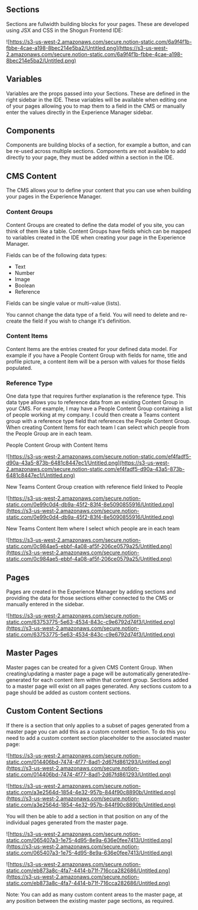 ## Sections

Sections are fullwidth building blocks for your pages. These are developed using JSX and CSS in the Shogun Frontend IDE:

![https://s3-us-west-2.amazonaws.com/secure.notion-static.com/6a9f4f1b-fbbe-4cae-a198-8bec214e5ba2/Untitled.png](https://s3-us-west-2.amazonaws.com/secure.notion-static.com/6a9f4f1b-fbbe-4cae-a198-8bec214e5ba2/Untitled.png)

## Variables

Variables are the props passed into your Sections. These are defined in the right sidebar in the IDE. These variables will be available when editing one of your pages allowing you to map them to a field in the CMS or manually enter the values directly in the Experience Manager sidebar. 

## Components

Components are building blocks of a section, for example a button, and can be re-used across multiple sections. Components are not available to add directly to your page, they must be added within a section in the IDE.

## CMS Content

The CMS allows your to define your content that you can use when building your pages in the Experience Manager.

### Content Groups

Content Groups are created to define the data model of you site, you can think of them like a table. Content Groups have fields which can be mapped to variables created in the IDE when creating your page in the Experience Manager. 

Fields can be of the following data types:

- Text
- Number
- Image
- Boolean
- Reference

Fields can be single value or multi-value (lists).

You cannot change the data type of a field. You will need to delete and re-create the field if you wish to change it's definition. 

### Content Items

Content Items are the entries created for your defined data model. For example if you have a People Content Group with fields for name, title and profile picture, a content item will be a person with values for those fields populated. 

### Reference Type

One data type that requires further explanation is the reference type. This data type allows you to reference data from an existing Content Group in your CMS. For example, I may have a People Content Group containing a list of people working at my company. I could then create a Teams content group with a reference type field that references the People Content Group. When creating Content Items for each team I can select which people from the People Group are in each team.

People Content Group with Content Items

![https://s3-us-west-2.amazonaws.com/secure.notion-static.com/ef4fadf5-d90a-43a5-873b-6481c8447ec1/Untitled.png](https://s3-us-west-2.amazonaws.com/secure.notion-static.com/ef4fadf5-d90a-43a5-873b-6481c8447ec1/Untitled.png)

New Teams Content Group creation with reference field linked to People

![https://s3-us-west-2.amazonaws.com/secure.notion-static.com/0e99c0d4-db9a-45f2-83f4-8e5090855916/Untitled.png](https://s3-us-west-2.amazonaws.com/secure.notion-static.com/0e99c0d4-db9a-45f2-83f4-8e5090855916/Untitled.png)

New Teams Content Item where I select which people are in each team

![https://s3-us-west-2.amazonaws.com/secure.notion-static.com/0c984ae5-ebbf-4a08-af5f-206ce0579a25/Untitled.png](https://s3-us-west-2.amazonaws.com/secure.notion-static.com/0c984ae5-ebbf-4a08-af5f-206ce0579a25/Untitled.png)

## Pages

Pages are created in the Experience Manager by adding sections and providing the data for those sections either connected to the CMS or manually entered in the sidebar.

![https://s3-us-west-2.amazonaws.com/secure.notion-static.com/63753775-5e63-4534-843c-c9e6792d74f3/Untitled.png](https://s3-us-west-2.amazonaws.com/secure.notion-static.com/63753775-5e63-4534-843c-c9e6792d74f3/Untitled.png)

## Master Pages

Master pages can be created for a given CMS Content Group. When creating/updating a master page a page will be automatically generated/re-generated for each content item within that content group. Sections added to a master page will exist on all pages generated. Any sections custom to a page should be added as custom content sections.

## Custom Content Sections

If there is a section that only applies to a subset of pages generated from a master page you can add this as a custom content section. To do this you need to add a custom content section placeholder to the associated master page:

![https://s3-us-west-2.amazonaws.com/secure.notion-static.com/014406bd-7474-4f77-8ad1-2d67fd861293/Untitled.png](https://s3-us-west-2.amazonaws.com/secure.notion-static.com/014406bd-7474-4f77-8ad1-2d67fd861293/Untitled.png)

![https://s3-us-west-2.amazonaws.com/secure.notion-static.com/a3e2564d-1854-4e32-957b-844f90c8890b/Untitled.png](https://s3-us-west-2.amazonaws.com/secure.notion-static.com/a3e2564d-1854-4e32-957b-844f90c8890b/Untitled.png)

You will then be able to add a section in that position on any of the individual pages generated from the master page.

![https://s3-us-west-2.amazonaws.com/secure.notion-static.com/065407a3-1e75-4d95-8e9a-636e0fee7413/Untitled.png](https://s3-us-west-2.amazonaws.com/secure.notion-static.com/065407a3-1e75-4d95-8e9a-636e0fee7413/Untitled.png)

![https://s3-us-west-2.amazonaws.com/secure.notion-static.com/eb873a8c-4fa7-4414-b71f-716cca282686/Untitled.png](https://s3-us-west-2.amazonaws.com/secure.notion-static.com/eb873a8c-4fa7-4414-b71f-716cca282686/Untitled.png)

Note: You can add as many custom content areas to the master page, at any position between the existing master page sections, as required.
